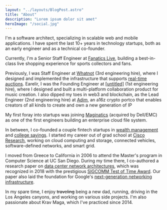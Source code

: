 ```yaml
---
layout: "../layouts/BlogPost.astro"
title: "About"
description: "Lorem ipsum dolor sit amet"
heroImage: "/social.jpg"
---
```


I'm a software architect, specializing in scalable web and mobile
applications. I have spent the last 10+ years in technology startups,
both as an early engineer and as a technical co-founder.

Currently, I'm a Senior Staff Engineer at [Fanatics Live](https://www.fanatics.live/),
building a best-in-class live shopping experience for sports collectors and fans.

Previously, I was Staff Engineer at [Whatnot](https://www.whatnot.com) (3rd engineering
hire), where I designed and implemented the infrastructure that supports
[real-time auctions](https://thinkingelixir.com/podcast-episodes/051-live-auctions-with-alex-loukissas/).
Earelir, I was the Founding Engineer at [[untitled]](https://untitledinbrackets) (1st
engineering hire), where I designed and built a multi-platform collaboration product
for music creation. I also dipped my toes in web3 and blockchain, as the Lead Engineer
(2nd engineering hire) at [Adim](https://adimverse.com), an a16z crypto portco that
enables creators of all kinds to create and own a new generation of IP

My first foray into startups was joining
[Maginatics](https://web.archive.org/web/20140628160659/https://maginatics.com/)
(acquired by Dell/EMC) as one of the first engineers building an enterprise
cloud file system.

In between, I co-founded a couple fintech startups in [wealth management](https://agentrisk.com/)
and [college savings](http://web.archive.org/web/20180319000951/http://easy529.com/).
I started my career out of grad school at [Cisco Research](https://research.cisco.com/),
working on cloud computing and storage, connected vehicles, software-defined networks,
and smart grid.

I moved from Greece to California in 2006 to attend the Master's program in
Computer Science at UC San Diego. During my time there, I co-authored a research
paper on [data center network architectures](https://dl.acm.org/citation.cfm?id=1402967),
which was recognized in 2018 with the prestigious
[SIGCOMM Test of Time Award](https://www.sigcomm.org/awards/test-of-time-paper-award).
Our paper also laid the foundation for Google's
[next-generation networking infrastructure](https://ai.google/research/pubs/pub43837).

In my spare time, I enjoy <s>traveling</s> being a new dad, running, driving
in the Los Angeles canyons, and working on various side projects. I'm also
passionate about Krav Maga, which I've practiced since 2014.
